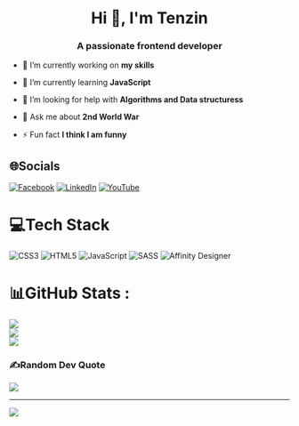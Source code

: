 <h1 align="center">Hi 👋, I'm Tenzin</h1>
<h3 align="center">A passionate frontend developer</h3>

- 🔭 I’m currently working on **my skills**

- 🌱 I’m currently learning **JavaScript**

- 🤝 I’m looking for help with **Algorithms and Data structuress**

- 💬 Ask me about **2nd World War**

- ⚡ Fun fact **I think I am funny**

## 🌐Socials
[![Facebook](https://img.shields.io/badge/Facebook-%231877F2.svg?logo=Facebook&logoColor=white)](https://facebook.com/https://www.facebook.com/lekdup/) 
[![LinkedIn](https://img.shields.io/badge/LinkedIn-%230077B5.svg?logo=linkedin&logoColor=white)](https://www.linkedin.com/in/tenzin-sivukpa/) 
[![YouTube](https://img.shields.io/badge/YouTube-%23FF0000.svg?logo=YouTube&logoColor=white)](https://www.youtube.com/channel/UCD0AhwBeTJAdneFdh_cxllg) 

# 💻Tech Stack
![CSS3](https://img.shields.io/badge/css3-%231572B6.svg?style=for-the-badge&logo=css3&logoColor=white) ![HTML5](https://img.shields.io/badge/html5-%23E34F26.svg?style=for-the-badge&logo=html5&logoColor=white) ![JavaScript](https://img.shields.io/badge/javascript-%23323330.svg?style=for-the-badge&logo=javascript&logoColor=%23F7DF1E) ![SASS](https://img.shields.io/badge/SASS-hotpink.svg?style=for-the-badge&logo=SASS&logoColor=white) ![Affinity Designer](https://img.shields.io/badge/affinitydesginer-%231B72BE.svg?style=for-the-badge&logo=affinity-designer&logoColor=white)
# 📊GitHub Stats :
![](https://github-readme-stats.vercel.app/api?username=lekdup&theme=radical&hide_border=false&include_all_commits=false&count_private=false)<br/>
![](https://github-readme-streak-stats.herokuapp.com/?user=lekdup&theme=radical&hide_border=false)<br/>
![](https://github-readme-stats.vercel.app/api/top-langs/?username=lekdup&theme=radical&hide_border=false&include_all_commits=false&count_private=false&layout=compact)

### ✍️Random Dev Quote
![](https://quotes-github-readme.vercel.app/api?type=horizontal&theme=dark)

---
[![](https://visitcount.itsvg.in/api?id=lekdup&icon=0&color=1)](https://visitcount.itsvg.in)
